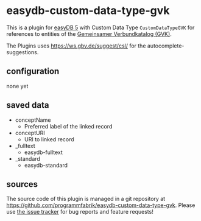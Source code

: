 # easydb-custom-data-type-gvk

This is a plugin for [easyDB 5](http://5.easydb.de/) with Custom Data Type `CustomDataTypeGVK` for references to entities of the [Gemeinsamer Verbundkatalog (GVK)](https://gso.gbv.de).

The Plugins uses <https://ws.gbv.de/suggest/csl/> for the autocomplete-suggestions.

## configuration

none yet

## saved data
* conceptName
    * Preferred label of the linked record
* conceptURI
    * URI to linked record
* _fulltext
    * easydb-fulltext
* _standard
    * easydb-standard

## sources

The source code of this plugin is managed in a git repository at <https://github.com/programmfabrik/easydb-custom-data-type-gvk>. Please use [the issue tracker](https://github.com/programmfabrik/easydb-custom-data-type-gvk/issues) for bug reports and feature requests!

